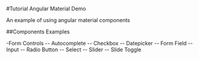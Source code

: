 #Tutorial Angular Material Demo

An example of using angular material components

##Components Examples

-Form Controls
-- Autocomplete 
-- Checkbox
-- Datepicker
-- Form Field
-- Input
-- Radio Button
-- Select
-- Slider
-- Slide Toggle

